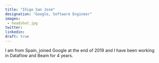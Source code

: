 ```yaml
---
title: "Iñigo San José"
designation: "Google, Software Engineer"
images:
 - headshot.jpg
twitter: 
linkedin: 
draft: true
---
```


I am from Spain, joined Google at the end of 2019 and I have been working in Dataflow and Beam for 4 years.